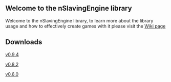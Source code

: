 ## Welcome to the nSlavingEngine library

Welcome to the nSlavingEngine library,
to learn more about the library usage and how to effectively create games with it
please visit the [Wiki page](wiki.html)

## Downloads
[v0.9.4](https://github.com/dfmolinari/nSlavingEngine-Processing/files/4981462/nsEngine.zip)

[v0.8.2](https://github.com/dfmolinari/nSlavingEngine-Processing/files/4969647/nsEngine.zip)

[v0.6.0](https://github.com/dfmolinari/nsEngine/files/4959073/nsEngine.zip)
